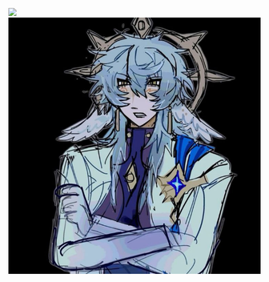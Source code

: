 ![](https://komarev.com/ghpvc/?username=vampyrumspectrum&color=dc143c)
<picture>
 <source media="(prefers-color-scheme: dark)" srcset=https://github.com/vampyrumspectrum/vampyrumspectrum/blob/main/5d2675360fbd9387839b22dcf005760d.jpg>
 <source media="(prefers-color-scheme: light)" srcset=https://github.com/vampyrumspectrum/vampyrumspectrum/blob/main/5d2675360fbd9387839b22dcf005760d.jpg>
 <img alt=me src=https://github.com/vampyrumspectrum/vampyrumspectrum/blob/main/5d2675360fbd9387839b22dcf005760d.jpg>
</picture>
